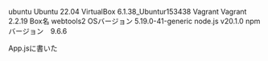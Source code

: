 ubuntu Ubuntu 22.04
VirtualBox 6.1.38_Ubuntur153438
Vagrant Vagrant 2.2.19
Box名 webtools2
OSバージョン 5.19.0-41-generic
node.js v20.1.0
npm バージョン　9.6.6

App.jsに書いた
